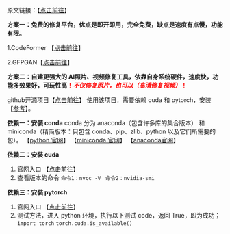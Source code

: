 原文链接：【[点击前往](https://www.freedidi.com/11907.html)】

**方案一：免费的修复平台，优点是即开即用，完全免费，缺点是速度有点慢，功能有限。**

1.CodeFormer 【[点击前往](https://huggingface.co/spaces/sczhou/CodeFormer)】

2.GFPGAN【[点击前往](https://huggingface.co/spaces/akhaliq/GFPGAN)】

**方案二：自建更强大的 AI照片、视频修复工具，依靠自身系统硬件，速度快，功能多效果好，可玩性高<font color=red>！_不仅修复照片，也可以（高清修复视频）_！</font>**

github开源项目【[点击前往](https://github.com/sczhou/CodeFormer)】
使用该项目，需要依赖 cuda 和 pytorch，安装【[参考](https://developer.aliyun.com/article/1062107)】。

**依赖一：安装 conda**
conda 分为 anaconda（包含许多库的集合版本） 和 miniconda（精简版本：只包含 conda、pip、zlib、python 以及它们所需要的包）。
【[python 官网](https://www.python.org/downloads)】
【[miniconda 官网](https://docs.anaconda.com/free/miniconda)】
【[anaconda官网](https://www.anaconda.com/download)】


**依赖二：安装 cuda** 
1. 官网入口 【[点击前往](https://developer.nvidia.com/cuda-downloads)】
2. 查看版本的命令
`命令1：nvcc -V `
`命令2：nvidia-smi`

**依赖三：安装 pytorch**
1. 官网入口 【[点击前往](https://pytorch.org)】
2. 测试方法，进入 python 环境，执行以下测试 code，返回 True，即为成功；
`import torch`
`torch.cuda.is_available()`